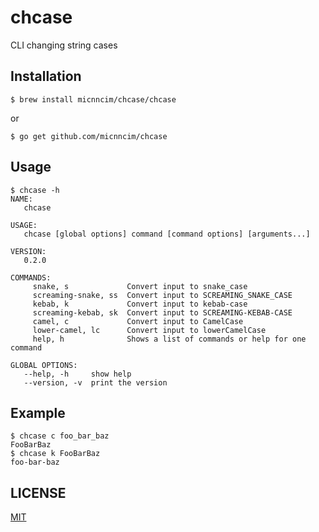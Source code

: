 # chcase

CLI changing string cases

## Installation

```
$ brew install micnncim/chcase/chcase
```

or

```
$ go get github.com/micnncim/chcase
```

## Usage

```
$ chcase -h
NAME:
   chcase

USAGE:
   chcase [global options] command [command options] [arguments...]

VERSION:
   0.2.0

COMMANDS:
     snake, s             Convert input to snake_case
     screaming-snake, ss  Convert input to SCREAMING_SNAKE_CASE
     kebab, k             Convert input to kebab-case
     screaming-kebab, sk  Convert input to SCREAMING-KEBAB-CASE
     camel, c             Convert input to CamelCase
     lower-camel, lc      Convert input to lowerCamelCase
     help, h              Shows a list of commands or help for one command

GLOBAL OPTIONS:
   --help, -h     show help
   --version, -v  print the version
```

## Example

```
$ chcase c foo_bar_baz
FooBarBaz
$ chcase k FooBarBaz
foo-bar-baz
```

## LICENSE

[MIT](./LICENSE)